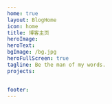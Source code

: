 ```yaml
---
home: true
layout: BlogHome
icon: home
title: 博客主页
heroImage: 
heroText: 
bgImage: /bg.jpg
heroFullScreen: true
tagline: Be the man of my words.
projects:


footer:  
---
```



